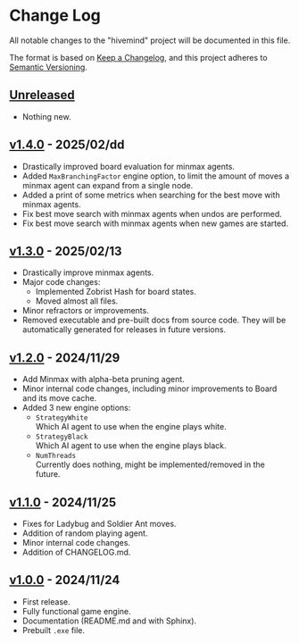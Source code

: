 # Change Log

All notable changes to the "hivemind" project will be documented in this file.

The format is based on [Keep a Changelog](https://keepachangelog.com/en/1.0.0/),
and this project adheres to [Semantic Versioning](https://semver.org/).

## [Unreleased]

- Nothing new.

## [v1.4.0] - 2025/02/dd

- Drastically improved board evaluation for minmax agents.
- Added `MaxBranchingFactor` engine option, to limit the amount of moves a minmax agent can expand from a single node.
- Added a print of some metrics when searching for the best move with minmax agents.
- Fix best move search with minmax agents when undos are performed.
- Fix best move search with minmax agents when new games are started.

## [v1.3.0] - 2025/02/13

- Drastically improve minmax agents.
- Major code changes:
  * Implemented Zobrist Hash for board states.
  * Moved almost all files.
- Minor refractors or improvements.
- Removed executable and pre-built docs from source code. They will be automatically generated for releases in future versions.

## [v1.2.0] - 2024/11/29

- Add Minmax with alpha-beta pruning agent.
- Minor internal code changes, including minor improvements to Board and its move cache.
- Added 3 new engine options:
  * `StrategyWhite`  
    Which AI agent to use when the engine plays white.
  * `StrategyBlack`  
    Which AI agent to use when the engine plays black.
  * `NumThreads`  
    Currently does nothing, might be implemented/removed in the future.

## [v1.1.0] - 2024/11/25

- Fixes for Ladybug and Soldier Ant moves.
- Addition of random playing agent.
- Minor internal code changes.
- Addition of CHANGELOG.md.

## [v1.0.0] - 2024/11/24

- First release.
- Fully functional game engine.
- Documentation (README.md and with Sphinx).
- Prebuilt `.exe` file.

[Unreleased]: https://github.com/crystal-spider/hivemind
[README]: https://github.com/crystal-spider/hivemind#readme

[v1.4.0]: https://github.com/crystal-spider/hivemind/releases?q=1.4.0
[v1.3.0]: https://github.com/crystal-spider/hivemind/releases?q=1.3.0
[v1.2.0]: https://github.com/crystal-spider/hivemind/releases?q=1.2.0
[v1.1.0]: https://github.com/crystal-spider/hivemind/releases?q=1.1.0
[v1.0.0]: https://github.com/crystal-spider/hivemind/releases?q=1.0.0
